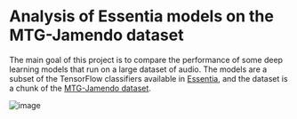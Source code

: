 # Analysis of Essentia models on the MTG-Jamendo dataset

The main goal of this project is to compare the performance of some deep learning models that run on a large dataset of audio. The models are a subset of the TensorFlow classifiers available in [Essentia](https://essentia.upf.edu/), and the dataset is a chunk of the [MTG-Jamendo dataset](https://github.com/MTG/mtg-jamendo-dataset).

![image](https://drive.google.com/uc?export=view&id=1ubA_baSFW437GEM0Crw6S5mzr1RjDsyx)
